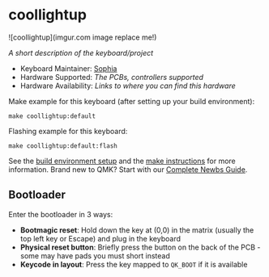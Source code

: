 # coollightup

![coollightup](imgur.com image replace me!)

*A short description of the keyboard/project*

* Keyboard Maintainer: [Sophia](https://github.com/sophia0805)
* Hardware Supported: *The PCBs, controllers supported*
* Hardware Availability: *Links to where you can find this hardware*

Make example for this keyboard (after setting up your build environment):

    make coollightup:default

Flashing example for this keyboard:

    make coollightup:default:flash

See the [build environment setup](https://docs.qmk.fm/#/getting_started_build_tools) and the [make instructions](https://docs.qmk.fm/#/getting_started_make_guide) for more information. Brand new to QMK? Start with our [Complete Newbs Guide](https://docs.qmk.fm/#/newbs).

## Bootloader

Enter the bootloader in 3 ways:

* **Bootmagic reset**: Hold down the key at (0,0) in the matrix (usually the top left key or Escape) and plug in the keyboard
* **Physical reset button**: Briefly press the button on the back of the PCB - some may have pads you must short instead
* **Keycode in layout**: Press the key mapped to `QK_BOOT` if it is available

